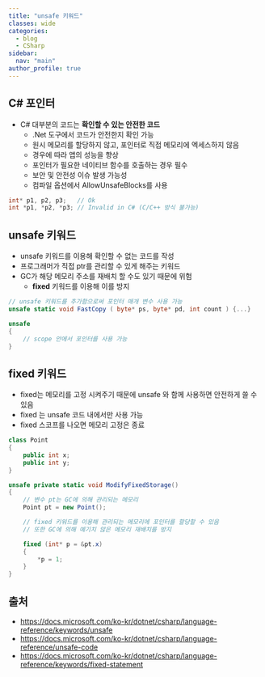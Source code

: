 ```yaml
---
title: "unsafe 키워드"
classes: wide
categories: 
  - blog
  - CSharp
sidebar:
  nav: "main"
author_profile: true
---
```

   
## C# 포인터
* C# 대부분의 코드는 **확인할 수 있는 안전한 코드**
  - .Net 도구에서 코드가 안전한지 확인 가능
  - 원시 메모리를 할당하지 않고, 포인터로 직접 메모리에 엑세스하지 않음
  - 경우에 따라 앱의 성능을 향상
  - 포인터가 필요한 네이티브 함수를 호출하는 경우 필수
  - 보안 및 안전성 이슈 발생 가능성
  - 컴파일 옵션에서 AllowUnsafeBlocks를 사용

```csharp
int* p1, p2, p3;   // Ok
int *p1, *p2, *p3; // Invalid in C# (C/C++ 방식 불가능)
```

## unsafe 키워드
* unsafe 키워드를 이용해 확인할 수 없는 코드를 작성
* 프로그래머가 직접 ptr를 관리할 수 있게 해주는 키워드
* GC가 해당 메모리 주소를 재배치 할 수도 있기 때문에 위험
  * **fixed** 키워드를 이용해 이를 방지

```csharp
// unsafe 키워드를 추가함으로써 포인터 매개 변수 사용 가능
unsafe static void FastCopy ( byte* ps, byte* pd, int count ) {...}

unsafe
{
    // scope 안에서 포인터를 사용 가능
}
```

## fixed 키워드
  * fixed는 메모리를 고정 시켜주기 때문에 unsafe 와 함께 사용하면 안전하게 쓸 수 있음
  * fixed 는 unsafe 코드 내에서만 사용 가능
  * fixed 스코프를 나오면 메모리 고정은 종료

```csharp
class Point
{
    public int x;
    public int y;
}

unsafe private static void ModifyFixedStorage()
{
    // 변수 pt는 GC에 의해 관리되는 메모리
    Point pt = new Point();

    // fixed 키워드를 이용해 관리되는 메모리에 포인터를 할당할 수 있음
    // 또한 GC에 의해 예기치 않은 메모리 재배치를 방지

    fixed (int* p = &pt.x)
    {
        *p = 1;
    }
}
```

## 출처
* <https://docs.microsoft.com/ko-kr/dotnet/csharp/language-reference/keywords/unsafe>
* <https://docs.microsoft.com/ko-kr/dotnet/csharp/language-reference/unsafe-code>
* <https://docs.microsoft.com/ko-kr/dotnet/csharp/language-reference/keywords/fixed-statement>